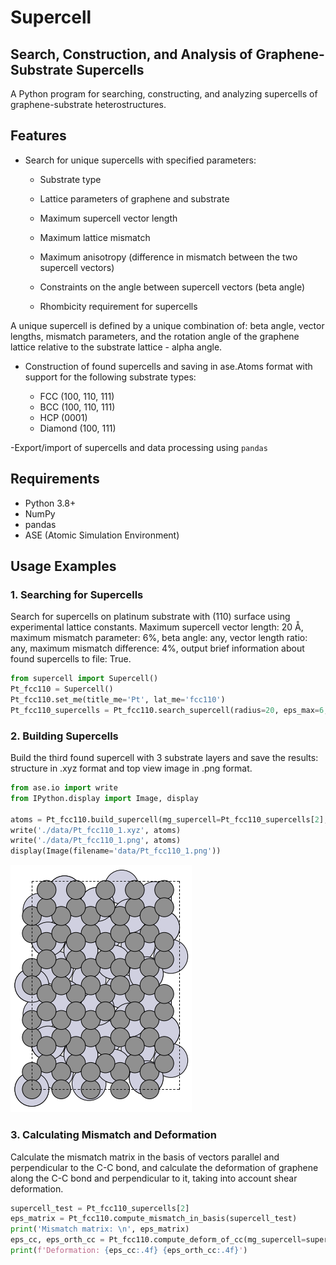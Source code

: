 # Supercell
## Search, Construction, and Analysis of Graphene-Substrate Supercells
A Python program for searching, constructing, and analyzing supercells of graphene-substrate heterostructures.

## Features
- Search for unique supercells with specified parameters:

  - Substrate type

  - Lattice parameters of graphene and substrate
  - Maximum supercell vector length
  - Maximum lattice mismatch
  - Maximum anisotropy (difference in mismatch between the two supercell vectors)
  - Constraints on the angle between supercell vectors (beta angle)
  - Rhombicity requirement for supercells

A unique supercell is defined by a unique combination of: beta angle, vector lengths, mismatch parameters, and the rotation angle of the graphene lattice relative to the substrate lattice - alpha angle.

- Construction of found supercells and saving in ase.Atoms format with support for the following substrate types:

    - FCC (100, 110, 111)
    - BCC (100, 110, 111)
    - HCP (0001)
    - Diamond (100, 111)

-Export/import of supercells and data processing using `pandas`

## Requirements

- Python 3.8+
- NumPy
- pandas
- ASE (Atomic Simulation Environment)

## Usage Examples
### 1. Searching for Supercells

Search for supercells on platinum substrate with (110) surface using experimental lattice constants. Maximum supercell vector length: 20 Å, maximum mismatch parameter: 6%, beta angle: any, vector length ratio: any, maximum mismatch difference: 4%, output brief information about found supercells to file: True.

```python
from supercell import Supercell()
Pt_fcc110 = Supercell()
Pt_fcc110.set_me(title_me='Pt', lat_me='fcc110')
Pt_fcc110_supercells = Pt_fcc110.search_supercell(radius=20, eps_max=6, beta_fix=False, eq_abs=False, eq_eps=4, csv=True)
```

### 2. Building Supercells
Build the third found supercell with 3 substrate layers and save the results: structure in .xyz format and top view image in .png format.

```python
from ase.io import write
from IPython.display import Image, display

atoms = Pt_fcc110.build_supercell(mg_supercell=Pt_fcc110_supercells[2], n_me_layers=3, directory_res='./data')
write('./data/Pt_fcc110_1.xyz', atoms)
write('./data/Pt_fcc110_1.png', atoms)
display(Image(filename='data/Pt_fcc110_1.png'))
```
![image](data/Pt_fcc110_1.png)

### 3. Calculating Mismatch and Deformation
Calculate the mismatch matrix in the basis of vectors parallel and perpendicular to the C-C bond, and calculate the deformation of graphene along the C-C bond and perpendicular to it, taking into account shear deformation.

```python
supercell_test = Pt_fcc110_supercells[2]
eps_matrix = Pt_fcc110.compute_mismatch_in_basis(supercell_test)
print('Mismatch matrix: \n', eps_matrix)
eps_cc, eps_orth_cc = Pt_fcc110.compute_deform_of_cc(mg_supercell=supercell_test)
print(f'Deformation: {eps_cc:.4f} {eps_orth_cc:.4f}')
```